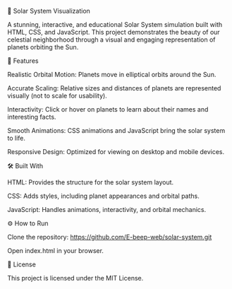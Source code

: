🌌 Solar System Visualization

A stunning, interactive, and educational Solar System simulation built with HTML, CSS, and JavaScript. This project demonstrates the beauty of our celestial neighborhood through a visual and engaging representation of planets orbiting the Sun.

🚀 Features

Realistic Orbital Motion: Planets move in elliptical orbits around the Sun.

Accurate Scaling: Relative sizes and distances of planets are represented visually (not to scale for usability).

Interactivity: Click or hover on planets to learn about their names and interesting facts.

Smooth Animations: CSS animations and JavaScript bring the solar system to life.

Responsive Design: Optimized for viewing on desktop and mobile devices.

🛠️ Built With

HTML: Provides the structure for the solar system layout.

CSS: Adds styles, including planet appearances and orbital paths.

JavaScript: Handles animations, interactivity, and orbital mechanics.

⚙️ How to Run

Clone the repository:
https://github.com/E-beep-web/solar-system.git

Open index.html in your browser.

📜 License

This project is licensed under the MIT License.


